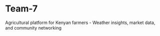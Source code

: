 # Team-7
Agricultural platform for Kenyan farmers - Weather insights, market data, and community networking
